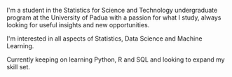 I'm a student in the Statistics for Science and Technology undergraduate program at the University of Padua
with a passion for what I study, always looking for useful insights and new opportunities.  

I'm interested in all aspects of Statistics, Data Science and Machine Learning.  

Currently keeping on learning Python, R and SQL and looking to expand my skill set.  
